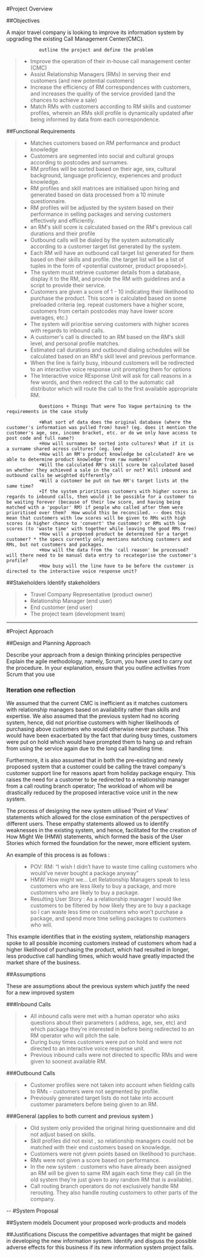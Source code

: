 
#Project Overview

##Objectives

A major travel company is looking to improve its  information system by upgrading the existing Call Management Center(CMC). 

                outline the project and define the problem
>* Improve the operation of their in-house call management center (CMC)
>* Assist Relationship Managers (RMs) in serving their end customers (and new potential customers)
>* Increase the efficiency of RM correspondences with customers, and increases the quality of the service provided (and the chances to achieve a sale)
>* Match RMs with customers according to RM skills and customer profiles, wherein an RMs skill profile is dynamically updated after being informed by data from each correspondence. 


##Functional Requirements
>* Matches customers based on RM performance and product knowledge 
>* Customers are segmented into social and cultural groups according to postcodes and surnames. 
>* RM profiles will be sorted based on their age, sex, cultural background, language proficiency, experiences and product knowledge. 
>* RM profiles and skill matrices are initialised upon hiring and generated based on data processed from a 10 minute questionnaire. 
>* RM profiles will be adjusted by the system based on their performance in selling packages and serving customers effectively and efficiently. 
>* an RM's skill score is calculated based on the RM's previous call durations and their profile
>* Outbound calls will be dialed by the system automatically according to a customer target list generated by the system. 
>* Each RM will have an outbound call target list generated for them based on their skills and profile. (the target list will be a list of tuples in the form of <potential customer, product proposed>).
>* The system must retrieve customer details from a database, display it to the RM, and provide the RM with guidelines and a script to provide their service. 
>* Customers are given a score of 1 - 10 indicating their likelihood to purchase the product. This score is calculated based on some preloaded criteria (eg. repeat customers have a higher score, customers from certain postcodes may have lower score averages, etc.)
>* The system will prioritise serving customers with higher scores with regards to inbound calls. 
>* A customer's call is directed to an RM based on the RM's skill level, and personal profile matches. 
>* Estimated call durations and outbound dialing schedules will be calculated based on an RM's skill level and previous performance.  
>* When the line is fairly busy, inbound customers will be redirected to an interactive voice response unit prompting them for options
>* The Interactive voice REsponse Unit will ask for call reasons in a few words, and then redirect the call to the automatic call distributor which will route the call to the first available appropriate RM. 

                Questions + Things That were Too Vague pertaining to the requirements in the case study 

                +What sort of data does the original database (where the customer's information was pulled from) have? (eg. does it mention the customer's age, sex, income bracket, etc. or do we only have access to post code and full name?)
                +How will surnames be sorted into cultures? What if it is a surname shared across cultures? (eg. lee)
                +How will an RM's product knowledge be calculated? Are we able to determine product knowledge from raw numbers? 
                +Will the calculated RM's skill score be calculated based on whether they achieved a sale in the call or not? Will inbound and outbound calls be weighted differently? 
                +Will a customer be put on two RM's target lists at the same time? 
                +If the system prioritises customers with higher scores in regards to inbound calls, then would it be possible for a customer to be waiting forever (because of their low score, and having being matched with a 'popular' RM) if people who called after them were prioritised over them?  How would this be reconciled. -- does this mean that customers with low scores will be given to RMs with high scores (a higher chance to 'convert' the customer) or RMs with low scores (to 'waste time' with together while leaving the good RMs free) 
                +How will a proposed product be determined for a target customer? * the specs currently only mentions matching customers and RMs, but not customers and packages.
                +How will the data from the 'call reason' be processed? will there need to be manual data entry to recategorise the customer's profile? 
                +How busy will the line have to be before the customer is directed to the interactive voice response unit?  


##Stakeholders
                Identify stakeholders
>* Travel Company Representative (product owner)
>* Relationship Manager (end user)
>* End customer (end user)
>* The project team (development team)


----
#Project Approach

##Design and Planning Approach

Describe your approach from a design thinking principles perspective
                Explain the agile methodology, namely, Scrum, you have used to carry out the procedure. In your explanation, ensure that you outline activities from Scrum that you use 
### Iteration one reflection 

    
We assumed that the current CMC is inefficient as it matches customers with relationship managers based on availability rather than skills and expertise. 
We also assumed that the previous system had no scoring system, hence, did not prioritise customers with higher likelihoods of purchasing above customers who would otherwise never purchase. This would have been exacerbated by the fact that during busy times, customers were put on hold which would have prompted them to hang up and refrain from using the service again due to the long call handling time. 

Furthermore, it is also assumed that in both the pre-existing and newly proposed system that a customer could be calling the travel company's customer support line for reasons apart from holiday package enquiry. This raises the need for a customer to be redirected to a relationship manager from a call routing branch operator; The workload of whom will be drastically reduced by the proposed interactive voice unit in the new system. 

The process of designing the new system utilised 'Point of View' statements which allowed for the close exmination of the perspectives of different users. These empathy statements allowed us to identify weaknesses in the existing system, and hence, facilitated for the creation of How Might We (HMW) statements, which formed the basis of the User Stories which formed the foundation for the newer, more efficient system. 

An example of this process is as follows : 
>* POV:  RM: “I wish I didn’t have to waste time calling customers who would’ve never bought a package anyway” 
>* HMW:  How might we… Let Relationship Managers speak to less customers who are less likely to buy a package, and more customers who are likely to buy a package. 
>* Resulting User Story : As a relationship manager I would like customers to be filtered by how likely they are to buy a package so I can waste less time on customers who won’t purchase a package, and spend more time selling packages to customers who will. 

This example identifies that in the existing system, relationship managers spoke to all possible incoming customers instead of customers whom had a higher likelihood of purchasing the product, which had resulted in longer, less productive call handling times, which would have greatly impacted the market share of the business. 

    




##Assumptions
            
These are assumptions about the previous system which justify the need for a new improved system 

###Inbound Calls
>* All inbound calls were met with a human operator  who asks questions about their parameters ( address, age, sex, etc) and which package they’re interested in before being redirected to an RM operator who will pitch the sale. 
>* During busy times customers were put on hold and were not directed to an interactive voice response unit. 
>* Previous inbound calls were not directed to specific RMs and were given to soonest available RM.

###Outbound Calls
>* Customer profiles were not taken into account when fielding calls to RMs - customers were not segmented by profile. 
>* Previously generated target lists do not take into account customer parameters before being given to an RM.

###General (applies to both current and previous system ) 
>* Old system only provided the original hiring questionnaire and did not adjust based on skills. 
>* Skill profiles did not exist , so relationship managers could not be matched with their end customers based on knowledge. 
>* Customers were not given points based on likelihood to purchase. 
>* RMs were not given a score based on performance.
>* In the new system : customers who have already been assigned an RM will be given to same RM again each time they call (in the old system they’re just given to any random RM that is available). 
>* Call routing branch operators do not exclusively handle RM rerouting. They also handle routing customers to other parts of the company.  

--
#System Proposal


##System models
                Document your proposed work-products and models

##Justifications
                Discuss the competitive advantages that might be gained in developing the new information system. Identify and disguss the possible adverse effects for this business if its new information system project fails. 